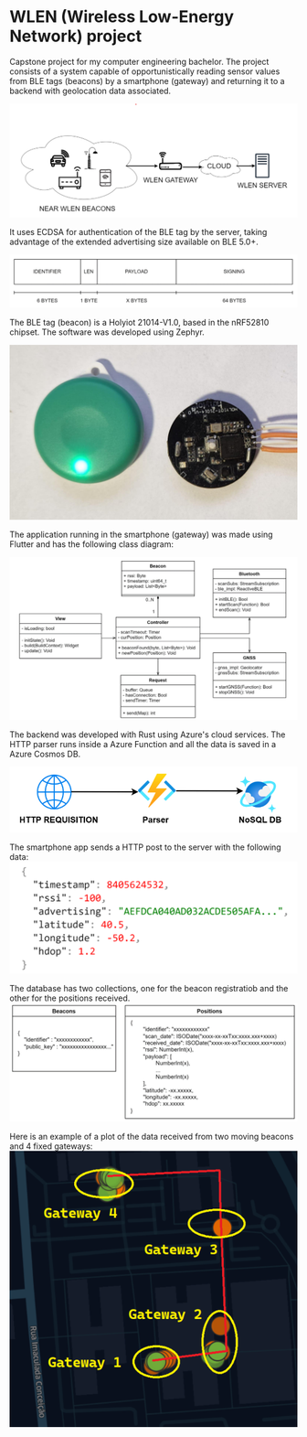 # WLEN (Wireless Low-Energy Network) project
Capstone project for my computer engineering bachelor.
The project consists of a system capable of opportunistically reading sensor values from BLE tags (beacons) by a smartphone (gateway) and returning it to a backend with geolocation data associated.

![Topology](/assets/topology.png)

It uses ECDSA for authentication of the BLE tag by the server, taking advantage of the extended advertising size available on BLE 5.0+.

![BLE Protocol](/assets/protocol.png)

The BLE tag (beacon) is a Holyiot 21014-V1.0, based in the nRF52810 chipset. The software was developed using Zephyr.

![BLE Tag](/assets/bletag.png)

The application running in the smartphone (gateway) was made using Flutter and has the following class diagram:

![Class diagram](/assets/classes.png)

The backend was developed with Rust using Azure's cloud services. The HTTP parser runs inside a Azure Function and all the data is saved in a Azure Cosmos DB.

![Backend](/assets/backend.png)

The smartphone app sends a HTTP post to the server with the following data:
![Api](/assets/api.png)

The database has two collections, one for the beacon registratiob and the other for the positions received.
![Database](/assets/database.png)

Here is an example of a plot of the data received from two moving beacons and 4 fixed gateways:
![Plot](/assets/plot.png)
